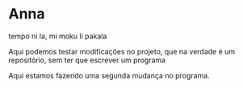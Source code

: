 # Anna
tempo ni la, mi moku li pakala


Aqui podemos testar modificações no projeto, que na verdade é um repositório, sem ter que escrever um programa


Aqui estamos fazendo uma segunda mudança no programa.
